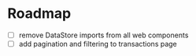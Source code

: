 # Roadmap
- [ ] remove DataStore imports from all web components
- [ ] add pagination and filtering to transactions page
